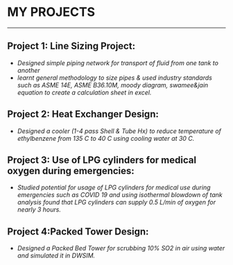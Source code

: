 # MY PROJECTS
---

## Project 1:	Line Sizing Project: 
- *Designed simple piping network for transport of fluid from one tank to another* 
- *learnt general methodology to size pipes & used industry standards such as ASME 14E, ASME B36.10M, moody diagram, swamee&jain equation to create a calculation sheet in excel.*


## Project 2: Heat Exchanger Design:
-	*Designed a cooler (1-4 pass Shell & Tube Hx) to reduce temperature of ethylbenzene from 135 C to 40 C using cooling water at 30 C.*


## Project 3: Use of LPG cylinders for medical oxygen during emergencies:
-	*Studied potential for usage of LPG cylinders for medical use during emergencies such as COVID 19 and using isothermal blowdown of tank analysis found that LPG cylinders can supply 0.5 L/min of oxygen for nearly 3 hours.*


## Project 4:Packed Tower Design:
-	*Designed a Packed Bed Tower for scrubbing 10% SO2 in air using water and simulated it in DWSIM.*

